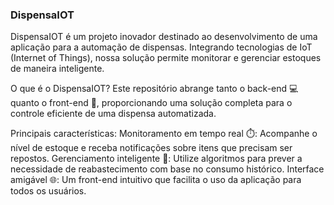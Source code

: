 ### DispensaIOT
DispensaIOT é um projeto inovador destinado ao desenvolvimento de uma aplicação para a automação de dispensas. Integrando tecnologias de IoT (Internet of Things), nossa solução permite monitorar e gerenciar estoques de maneira inteligente.

O que é o DispensaIOT?
Este repositório abrange tanto o back-end 💻 quanto o front-end 📱, proporcionando uma solução completa para o controle eficiente de uma dispensa automatizada.

Principais características:
Monitoramento em tempo real ⏱️: Acompanhe o nível de estoque e receba notificações sobre itens que precisam ser repostos.
Gerenciamento inteligente 🤖: Utilize algoritmos para prever a necessidade de reabastecimento com base no consumo histórico.
Interface amigável 🌐: Um front-end intuitivo que facilita o uso da aplicação para todos os usuários.
